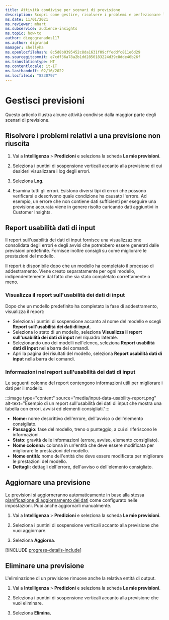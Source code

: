 ```yaml
---
title: Attività condivise per scenari di previsione
description: Scopri come gestire, risolvere i problemi e perfezionare le previsioni.
ms.date: 11/01/2021
ms.reviewer: mhart
ms.subservice: audience-insights
ms.topic: how-to
author: diegogranados117
ms.author: digranad
manager: shellyha
ms.openlocfilehash: 8c5d8b0395452c8da1631f09cffeddfc811e6d29
ms.sourcegitcommit: e7cdf36a78a2b1dd2850183224d39c8dde46b26f
ms.translationtype: HT
ms.contentlocale: it-IT
ms.lasthandoff: 02/16/2022
ms.locfileid: "8230797"
---
```

# <a name="manage-predictions"></a>Gestisci previsioni

Questo articolo illustra alcune attività condivise dalla maggior parte degli scenari di previsione.

## <a name="troubleshoot-a-failed-prediction"></a>Risolvere i problemi relativi a una previsione non riuscita

1. Vai a **Intelligenza** > **Predizioni** e seleziona la scheda **Le mie previsioni**.

1. Seleziona i puntini di sospensione verticali accanto alla previsione di cui desideri visualizzare i log degli errori.

1. Seleziona **Log**.

1. Esamina tutti gli errori. Esistono diversi tipi di errori che possono verificarsi e descrivono quale condizione ha causato l'errore. Ad esempio, un errore che non contiene dati sufficienti per eseguire una previsione accurata viene in genere risolto caricando dati aggiuntivi in Customer Insights.

## <a name="input-data-usability-report"></a>Report usabilità dati di input

Il report sull'usabilità dei dati di input fornisce una visualizzazione consolidata degli errori e degli avvisi che potrebbero essere generati dalle previsioni predefinite. Fornisce inoltre consigli su come migliorare le prestazioni del modello.

Il report è disponibile dopo che un modello ha completato il processo di addestramento. Viene creato separatamente per ogni modello, indipendentemente dal fatto che sia stato completato correttamente o meno.

### <a name="view-the-input-data-usability-report"></a>Visualizza il report sull'usabilità dei dati di input

Dopo che un modello predefinito ha completato la fase di addestramento, visualizza il report:
- Seleziona i puntini di sospensione accanto al nome del modello e scegli **Report sull'usabilità dei dati di input**.
- Seleziona lo stato di un modello, seleziona **Visualizza il report sull'usabilità dei dati di input** nel riquadro laterale.
- Selezionando uno dei modelli nell'elenco, seleziona **Report usabilità dati di input** nella barra dei comandi.
- Apri la pagina dei risultati del modello, seleziona **Report usabilità dati di input** nella barra dei comandi.

### <a name="information-in-the-input-data-usability-report"></a>Informazioni nel report sull'usabilità dei dati di input

Le seguenti colonne del report contengono informazioni utili per migliorare i dati per il modello.

:::image type="content" source="media/input-data-usability-report.png" alt-text="Esempio di un report sull'usabilità dei dati di input che mostra una tabella con errori, avvisi ed elementi consigliati.":::

- **Nome:** nome descrittivo dell'errore, dell'avviso o dell'elemento consigliato.
- **Passaggio:** fase del modello, treno o punteggio, a cui si riferiscono le informazioni.
- **Stato:** gravità delle informazioni (errore, avviso, elemento consigliato).
- **Nome colonna:** colonna in un'entità che deve essere modificata per migliorare le prestazioni del modello.
- **Nome entità:** nome dell'entità che deve essere modificata per migliorare le prestazioni del modello.
- **Dettagli:** dettagli dell'errore, dell'avviso o dell'elemento consigliato.

## <a name="refresh-a-prediction"></a>Aggiornare una previsione

Le previsioni si aggiorneranno automaticamente in base alla stessa [pianificazione di aggiornamento dei dati](system.md#schedule-tab) come configurato nelle impostazioni. Puoi anche aggiornarli manualmente.

1. Vai a **Intelligenza** > **Predizioni** e seleziona la scheda **Le mie previsioni**.

1. Seleziona i puntini di sospensione verticali accanto alla previsione che vuoi aggiornare.

1. Seleziona **Aggiorna**.

[!INCLUDE [progress-details-include](../includes/progress-details-pane.md)]

## <a name="delete-a-prediction"></a>Eliminare una previsione

L'eliminazione di un previsione rimuove anche la relativa entità di output.

1. Vai a **Intelligenza** > **Predizioni** e seleziona la scheda **Le mie previsioni**.

1. Seleziona i puntini di sospensione verticali accanto alla previsione che vuoi eliminare.

1. Seleziona **Elimina.**
